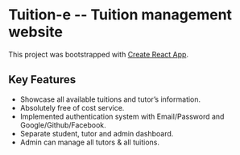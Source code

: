 # Tuition-e -- Tuition management website

This project was bootstrapped with [Create React App](https://github.com/facebook/create-react-app).

## Key Features
-	Showcase all available tuitions and tutor’s information.
-	Absolutely free of cost service.
-	Implemented authentication system with Email/Password and Google/Github/Facebook.
-	Separate student, tutor and admin dashboard. 
-	Admin can manage all tutors & all tuitions.
